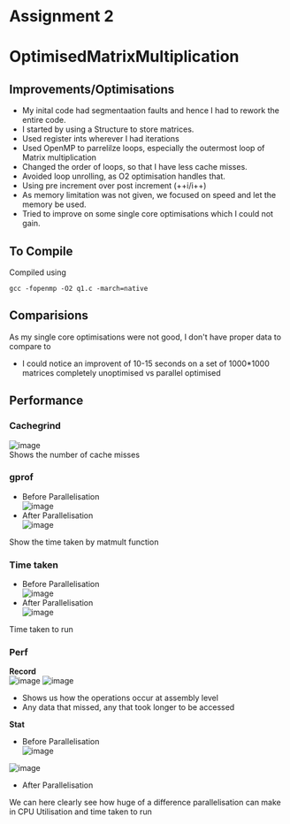# Assignment 2
# OptimisedMatrixMultiplication

## Improvements/Optimisations
* My inital code had segmentaation faults and hence I had to rework the entire code.
* I started by using a Structure to store matrices.
* Used register ints wherever I had iterations
* Used OpenMP to parrelilze loops, especially the outermost loop of Matrix multiplication
* Changed the order of loops, so that I have less cache misses.
* Avoided loop unrolling, as O2 optimisation handles that.
* Using pre increment over post increment (++i/i++)
* As memory limitation was not given, we focused on speed and let the memory be used.
* Tried to improve on some single core optimisations which I could not gain.  

## To Compile
Compiled using
```
gcc -fopenmp -O2 q1.c -march=native
```


## Comparisions
As my single core optimisations were not good, I don't have proper data to compare to  
* I could notice an improvent of 10-15 seconds on a set of 1000*1000 matrices completely unoptimised vs parallel optimised  

## Performance
### Cachegrind
![image](https://user-images.githubusercontent.com/17949836/116821105-2474a380-ab96-11eb-870e-991f9c91d17f.png)  
Shows the number of cache misses

### gprof
* Before Parallelisation  
![image](https://user-images.githubusercontent.com/17949836/116822660-9dc3c480-ab9d-11eb-959b-67ea4f35b7c5.png)
* After Parallelisation  
![image](https://user-images.githubusercontent.com/17949836/116821469-98fc1200-ab97-11eb-9348-552c2984c476.png)  

Show the time taken by matmult function

### Time taken
* Before Parallelisation  
![image](https://user-images.githubusercontent.com/17949836/116821553-f6905e80-ab97-11eb-84cf-ca879773fe18.png)  
* After Parallelisation  
![image](https://user-images.githubusercontent.com/17949836/116822626-6ce38f80-ab9d-11eb-924d-78c0b3e3981a.png)  

Time taken to run 

### Perf  
**Record**  
![image](https://user-images.githubusercontent.com/17949836/116821640-4a9b4300-ab98-11eb-9bba-1a84563763b0.png)
![image](https://user-images.githubusercontent.com/17949836/116821655-5dae1300-ab98-11eb-8e0b-04898be91791.png)
* Shows us how the operations occur at assembly level
* Any data that missed, any that took longer to be accessed  

**Stat**  
* Before Parallelisation  
![image](https://user-images.githubusercontent.com/17949836/116822686-d8c5f800-ab9d-11eb-984c-ee8a480a6030.png)

![image](https://user-images.githubusercontent.com/17949836/116821704-8c2bee00-ab98-11eb-9c5b-6a334ae419ba.png)
* After Parallelisation  

We can here clearly see how huge of a difference parallelisation can make in CPU Utilisation and time taken to run 

